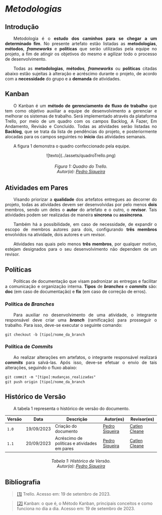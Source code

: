 # ***Metodologias***

## **Introdução**
<p align="justify">
&emsp;&emsp;Metodologia é o <b>estudo dos caminhos para se chegar a um determinado fim</b>. No presente artefato estão listadas as <b>metodologias</b>, <b>métodos</b>, <b><i>frameworks</i></b> e <b>políticas</b> que serão utilizadas pela equipe no projeto, a fim de atingir os objetivos do mesmo e agilizar todo o processo de desenvolvimento. 
</p>
<p align="justify">
&emsp;&emsp;Todas as <b>metodologias</b>, <b>métodos</b>, <b><i>frameworks</i></b> ou <b>políticas</b> citadas abaixo estão sujeitas à alteração e acréscimo durante o projeto, de acordo com a <b>necessidade</b> do grupo e a <b>demanda</b> de atividades.
</p>

## **Kanban**
<p align="justify">
&emsp;&emsp;O Kanban é um <b>método de gerenciamento de fluxo de trabalho</b> que tem como objetivo auxiliar a equipe de desenvolvimento a gerenciar e melhorar os sistemas de trabalho. Será implementado através da plataforma Trello, por meio de um quadro com os campos Backlog, A Fazer, Em Andamento, Revisão e Concluído. Todas as atividades serão listadas no <b>Backlog</b>, que se trata da lista de pendências do projeto, e posteriormente alocadas para os campos seguintes no <b>início</b> das atividades semanais.
</p>
<p align="justify">
&emsp;&emsp;A figura 1 demonstra o quadro confeccionado pela equipe.
</p>
<center>
 ![texto](../assets/quadroTrello.png)
</center>
<h6 align = "center"> Figura 1: Quadro do Trello.
<br> Autor(a): <a href="github.com/PedroSiq">Pedro Siqueira</a> </h6>

## **Atividades em Pares**
<p align="justify">
&emsp;&emsp;Visando priorizar a <b>qualidade</b> dos artefatos entregues ao decorrer do projeto, todas as atividades devem ser desenvolvidas por pelo menos <b>dois</b> membros, sendo um deles o <b>autor</b> do artefato e o outro, o <b>revisor</b>. Tais atividades podem ser realizadas de maneira <b>síncrona</b> ou <b>assíncrona</b>. 
</p>
<p align="justify">
&emsp;&emsp;Também há a possibilidade, em caso de necessidade, de expandir o escopo de membros autores para dois, configurando <b>três membros</b> envolvidos na atividade, dois autores e um revisor.
</p>
<p align="justify">
&emsp;&emsp;Atividades nas quais pelo menos <b>três membros</b>, por qualquer motivo, estejam designados para o seu desenvolvimento não dependem de um revisor.
</p>

## **Políticas**
<p align="justify">
&emsp;&emsp;Políticas de documentação que visam padronizar as entregas e facilitar a comunicação e organização interna. <b>Tipos</b> de <b><i>branches</i></b> e <b><i>commits</i></b> são: <b>doc</b> (em caso de documentação) e <b>fix</b> (em caso de correção de erros).
</p>

### **Política de _Branches_**
<p align="justify">
&emsp;&emsp;Para auxiliar no desenvolvimento de uma atividade, o integrante responsável deve criar uma <b><i>branch</i></b> (ramificação) para prosseguir o trabalho. Para isso, deve-se executar o seguinte comando:
</p>

```git
git checkout -b [tipo]/nome_da_branch
```
### **Política de _Commits_**
<p align="justify">
&emsp;&emsp;Ao realizar alterações em artefatos, o integrante responsável realizará <b><i>commits</b></i> para salvá-las. Após isso, deve-se efetuar o envio de tais alterações, seguindo o fluxo abaixo: 
</p>

```git
git commit -m "[tipo]:mudanças_realizadas"
git push origin [tipo]/nome_da_branch
```

## **Histórico de Versão**
<p align="justify">
&emsp;&emsp;A tabela 1 representa o histórico de versão do documento.
</p>

| Versão | Data | Descrição | Autor(es) | Revisor(es) |
| ------ | ---- | --------- | --------- | ---------- |
| `1.0`  | 19/09/2023 | Criação do documento | [Pedro Siqueira](https://github.com/PedroSiq) | [Catlen Cleane](https://github.com/catlenc) |
| `1.1`  | 20/09/2023 | Acréscimo de políticas e atividades em pares | [Pedro Siqueira](https://github.com/PedroSiq) | [Catlen Cleane](https://github.com/catlenc)|

<center>
<h6> Tabela 1: Histórico de Versão.
<br> Autor(a): <a href="https://github.com/PedroSiq">Pedro Siqueira</a> </h6>
</center>

## **Bibliografia**
> <a href="https://trello.com">[1]</a> Trello. Acesso em: 19 de setembro de 2023.

> <a href="https://www.alura.com.br/artigos/metodo-kanban">[2]</a> Kanban: o que é, o Método Kanban, principais conceitos e como funciona no dia a dia. Acesso em: 19 de setembro de 2023.